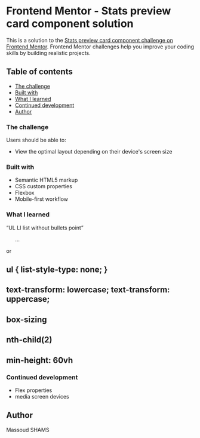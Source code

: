 # Frontend Mentor - Stats preview card component solution

This is a solution to the [Stats preview card component challenge on Frontend Mentor](https://www.frontendmentor.io/challenges/stats-preview-card-component-8JqbgoU62). Frontend Mentor challenges help you improve your coding skills by building realistic projects. 

## Table of contents

- [The challenge](#the-challenge)
- [Built with](#built-with)
- [What I learned](#what-i-learned)
- [Continued development](#continued-development)
- [Author](#author)



### The challenge

Users should be able to:

- View the optimal layout depending on their device's screen size


### Built with

- Semantic HTML5 markup
- CSS custom properties
- Flexbox
- Mobile-first workflow

### What I learned

“UL LI list without bullets point”

<ul style="list-style: none;">
    <li>...</li>
</ul>

or

ul {
  list-style-type: none;
}
-------------------------------------------------
text-transform: lowercase;
text-transform: uppercase;
-------------------------------------------------
box-sizing
-------------------------------------------------
nth-child(2)
-------------------------------------------------
min-height: 60vh
-------------------------------------------------

### Continued development

- Flex properties
- media screen devices

## Author
 Massoud SHAMS



